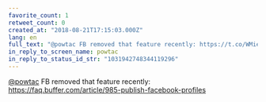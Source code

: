 ```yaml
---
favorite_count: 1
retweet_count: 0
created_at: "2018-08-21T17:15:03.000Z"
lang: en
full_text: "@powtac FB removed that feature recently: https://t.co/WMieuYWWiM"
in_reply_to_screen_name: powtac
in_reply_to_status_id_str: "1031942748344119296"
---
```


[@powtac](https://twitter.com/powtac) FB removed that feature recently:
<https://faq.buffer.com/article/985-publish-facebook-profiles>
